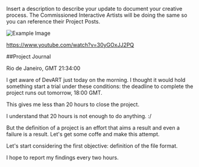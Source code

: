 Insert a description to describe your update to document your creative process. The Commissioned Interactive Artists will be doing the same so you can reference their Project Posts.

![Example Image](../project_images/cover.jpg?raw=true "Example Image")

https://www.youtube.com/watch?v=30yGOxJJ2PQ


##Project Journal

Rio de Janeiro, GMT 21:34:00

I get aware of DevART just today on the morning. I thought it would hold something start a trial under these conditions: the deadline to complete the project runs out tomorrow, 18:00 GMT.

This gives me less than 20 hours to close the project.

I understand that 20 hours is not enough to do anything. :/

But the definition of a project is an effort that aims a result and even a failure is a result. Let's get some coffe and make this attempt.

Let's start considering the first objective: definition of the file format.

I hope to report my findings every two hours.
